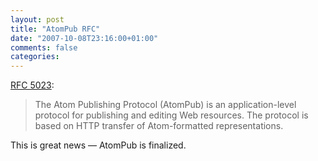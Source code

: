```yaml
---
layout: post
title: "AtomPub RFC"
date: "2007-10-08T23:16:00+01:00"
comments: false
categories: 
---
```


<p><a href="http://www.ietf.org/rfc/rfc5023.txt">RFC 5023</a>:</p>

<blockquote>
<p>The Atom Publishing Protocol (AtomPub) is an application-level<br />   protocol for publishing and editing Web resources.  The protocol is<br />   based on HTTP transfer of Atom-formatted representations.</p>
</blockquote>

<p>This is great news &#8212; AtomPub is finalized.</p>


